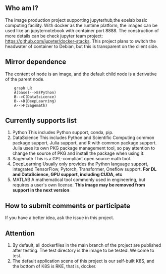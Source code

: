 ## Who am I?
The image production project supporting jupyterhub,the eoelab basic computing facility.
With docker as the runtime platform, the images can be used like an jupyternotebook with container port 8888.
The construction of more details can be check jupyter team project: https://github.com/jupyter/docker-stacks.
This project plans to switch the headwater of container to Debian, but this is transparent on the client side.
## Mirror dependence
The content of node is an image, and the default child node is a derivative of the parent node.
```mermaid
	graph LR
	A(base)-->B(Python)
	B-->C(DataScicence)
    B-->D(DeepLearning)
    A-->F(Sagemath)
```
## Currently supports list
1. Python
This includes Python support, conda, pip.
2. DataScience
This includes Python and Scientific Computing common package support, Julia support, and R with common package support.
Julia uses its own PKG package management tool, so pay attention to change the source of PKG and install the package when using it.
3. Sagemath
This is a GPL-compliant open source math tool.
4. DeepLearning
Usually only provides the Python language support, integrated TensorFlow, Pytorch, Transformer, Oneflow support.
**For DL and DataScience, GPU support, including CUDA, etc**
5. MATLAB
A mathematical tool commonly used in engineering, but requires a user's own license.
**This image may be removed from support in the next version**
## How to submit comments or participate
If you have a better idea, ask the issue in this project.
## Attention
1. By default, all dockerfiles in the main branch of the project are published after testing. The test directory is the image to be tested. Welcome to test.
2. The default application scene of this project is our self-built K8S, and the bottom of K8S is RKE, that is, docker.

